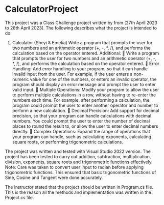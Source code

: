 # CalculatorProject
This project was a Class Challenge project written by <oluwaseyi Akinbobola and Chukwuemeka Owora> from (27th April 2023 to 28th April 2023).
The following describes what the project is intended to do:

1. Calculator (Sheyi & Emeka)
Write a program that prompts the user for two numbers and an arithmetic operator (+, -, *, /), 
and performs the calculation based on the operator entered.
Additional:
 Write a program that prompts the user for two numbers and an arithmetic operator (+, -, *, /), 
and performs the calculation based on the operator entered.
 Error Handling: Add error handling to your program, so that it can handle invalid input from the 
user. For example, if the user enters a non-numeric value for one of the numbers, or enters an 
invalid operator, the program should display an error message and prompt the user to enter 
valid input.
 Multiple Operations: Modify your program to allow the user to perform multiple calculations in 
a row, without having to re-enter the numbers each time. For example, after performing a 
calculation, the program could prompt the user to enter another operator and number to 
perform a new calculation.
 Decimal Precision: Add support for decimal precision, so that your program can handle 
calculations with decimal numbers. You could prompt the user to enter the number of decimal 
places to round the result to, or allow the user to enter decimal numbers directly.
 Complex Operations: Expand the range of operations that your program can handle, such as 
calculating exponents, calculating square roots, or performing trigonometric calculations.

The project was written and tested with Visual Studio 2022 version.
The project has been tested to carry out addition, subtraction, multiplication, division, exponents, square roots and trigonometric functions effectively.
Note: Care was taken to convert user input to radian before applying trigonometric functions. This ensured that basic trigonometric functions of Sine, Cosine and Tangent were done accurately.

 The instructor stated that the project should be written in Program.cs file. This is the reason all the methods and implementation was written in the Project.cs file.
